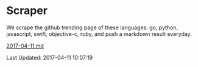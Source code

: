 # Scraper

We scrape the github trending page of these languages: go, python, javascript, swift, objective-c, ruby, and push a markdown result everyday.

[2017-04-11.md](https://github.com/henson/Scraper/blob/master/2017-04-11.md)

Last Updated: 2017-04-11 10:07:19